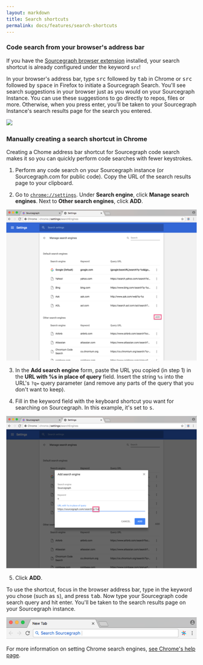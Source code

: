 ```yaml
---
layout: markdown
title: Search shortcuts
permalink: docs/features/search-shortcuts
---
```


### Code search from your browser's address bar

If you have the [Sourcegraph browser extension](/docs/features/browser-extension) installed, your search shortcut is already configured under the keyword `src`!

In your browser's address bar, type <kbd>src</kbd> followed by <kbd>tab</kbd> in Chrome or <kbd>src</kbd> followed by <kbd>space</kbd> in Firefox to initiate a Sourcegraph Search. You'll see search suggestions in your browser just as you would on your Sourcegraph Instance. You can use these suggestions to go directly to repos, files or more. Otherwise, when you press enter, you'll be taken to your Sourcegraph Instance's search results page for the search you entered.

<img src="./images/SearchShortcut.gif" />

### Manually creating a search shortcut in Chrome

Creating a Chome address bar shortcut for Sourcegraph code search makes it so you can quickly perform code searches with fewer keystrokes.

1.  Perform any code search on your Sourcegraph instance (or Sourcegraph.com for public code). Copy the URL of the search results page to your clipboard.

2.  Go to [`chrome://settings`](chrome://settings). Under **Search engine**, click **Manage search engines**. Next to **Other search engines**, click **ADD**.

<img src="./images/AddButton.png"/>

3.  In the **Add search engine** form, paste the URL you copied (in step 1) in the **URL with %s in place of query** field. Insert the string `%s` into the URL's `?q=` query parameter (and remove any parts of the query that you don't want to keep).

4.  Fill in the keyword field with the keyboard shortcut you want for searching on Sourcegraph. In this example, it's set to <kbd>s</kbd>.

<img src="./images/Replace.png"/>

5.  Click **ADD**.

To use the shortcut, focus in the browser address bar, type in the keyword you chose (such as <kbd>s</kbd>), and press <kbd>tab</kbd>. Now type your Sourcegraph code search query and hit enter. You'll be taken to the search results page on your Sourcegraph instance.

<img src="./images/KeyboardShortcut.png"/>

For more information on setting Chrome search engines, [see Chrome's help page](https://support.google.com/chrome/answer/95426?co=GENIE.Platform%3DDesktop&hl=en).
